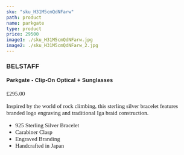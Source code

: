 ```yaml
---
sku: "sku_H31M5cmQdNFarw"
path: product
name: parkgate
type: product
price: 29500
image1: ./sku_H31M5cmQdNFarw.jpg
image2: ./sku_H31M5cmQdNFarw_2.jpg
---
```


<style>
@import url('https://fonts.googleapis.com/css2?family=Viga&display=swap');
@import url('https://fonts.googleapis.com/css2?family=Roboto+Slab:wght@300&display=swap');

h1, h2, h3, h4 {
font-family: 'Viga', sans-serif;
letter-spacing: 0.025rem;
}

p, li {
font-family: 'Roboto Slab', serif;
font-size: 0.95rem;
font-weight: 500;
}

</style>

### BELSTAFF

#### Parkgate - Clip-On Optical + Sunglasses

£295.00

Inspired by the world of rock climbing, this sterling silver bracelet features branded logo engraving and traditional Iga braid construction.  

* 925 Sterling Silver Bracelet  
* Carabiner Clasp  
* Engraved Branding  
* Handcrafted in Japan  